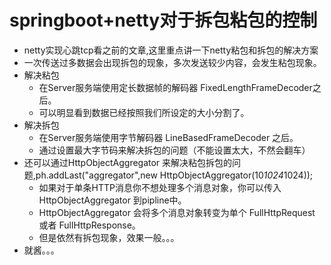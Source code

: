 #  springboot+netty对于拆包粘包的控制
- netty实现心跳tcp看之前的文章,这里重点讲一下netty粘包和拆包的解决方案　
- 一次传送过多数据会出现拆包的现象，多次发送较少内容，会发生粘包现象。
- 解决粘包
  - 在Server服务端使用定长数据帧的解码器 FixedLengthFrameDecoder之后。
  - 可以明显看到数据已经按照我们所设定的大小分割了。
- 解决拆包
  - 在Server服务端使用字节解码器 LineBasedFrameDecoder 之后。
  - 通过设置最大字节码来解决拆包的问题（不能设置太大，不然会翻车）
- 还可以通过HttpObjectAggregator 来解决粘包拆包的问题,ph.addLast("aggregator",new HttpObjectAggregator(10*1024*1024));
    - 如果对于单条HTTP消息你不想处理多个消息对象，你可以传入 HttpObjectAggregator 到pipline中。
    - HttpObjectAggregator 会将多个消息对象转变为单个 FullHttpRequest 或者 FullHttpResponse。
    - 但是依然有拆包现象，效果一般。。。
 - 就酱。。。

